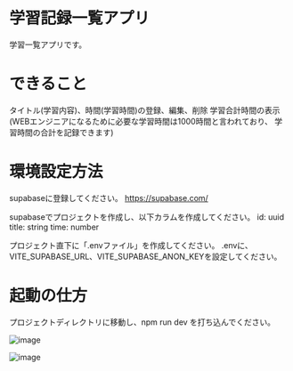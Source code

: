 # 学習記録一覧アプリ
学習一覧アプリです。

# できること
タイトル(学習内容)、時間(学習時間)の登録、編集、削除
学習合計時間の表示
(WEBエンジニアになるために必要な学習時間は1000時間と言われており、
学習時間の合計を記録できます)

# 環境設定方法
supabaseに登録してください。
https://supabase.com/

supabaseでプロジェクトを作成し、以下カラムを作成してください。
id: uuid
title: string
time: number

プロジェクト直下に「.envファイル」を作成してください。
.envに、VITE_SUPABASE_URL、VITE_SUPABASE_ANON_KEYを設定してください。

# 起動の仕方
プロジェクトディレクトリに移動し、npm run dev を打ち込んでください。

![image](https://github.com/user-attachments/assets/3385a618-6c5e-46e1-80b3-fd91bf4e1f6f)

![image](https://github.com/user-attachments/assets/95626a5d-da80-4793-b171-40567cfc8362)
